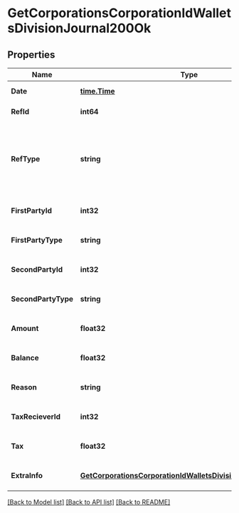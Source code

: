 # GetCorporationsCorporationIdWalletsDivisionJournal200Ok

## Properties
Name | Type | Description | Notes
------------ | ------------- | ------------- | -------------
**Date** | [**time.Time**](time.Time.md) | Date and time of transaction | [default to null]
**RefId** | **int64** | Unique journal reference ID | [default to null]
**RefType** | **string** | Transaction type, different type of transaction will populate different fields in &#x60;extra_info&#x60; Note: If you have an existing XML API application that is using ref_types, you will need to know which string ESI ref_type maps to which integer. You can use the following gist to see string-&gt;int mappings: https://gist.github.com/ccp-zoetrope/c03db66d90c2148724c06171bc52e0ec | [default to null]
**FirstPartyId** | **int32** | first_party_id integer | [optional] [default to null]
**FirstPartyType** | **string** | first_party_type string | [optional] [default to null]
**SecondPartyId** | **int32** | second_party_id integer | [optional] [default to null]
**SecondPartyType** | **string** | second_party_type string | [optional] [default to null]
**Amount** | **float32** | Transaction amount. Positive when value transferred to the first party. Negative otherwise | [optional] [default to null]
**Balance** | **float32** | Wallet balance after transaction occurred | [optional] [default to null]
**Reason** | **string** | reason string | [optional] [default to null]
**TaxRecieverId** | **int32** | the corporation ID receiving any tax paid | [optional] [default to null]
**Tax** | **float32** | Tax amount received for tax related transactions | [optional] [default to null]
**ExtraInfo** | [**GetCorporationsCorporationIdWalletsDivisionJournalExtraInfo**](get_corporations_corporation_id_wallets_division_journal_extra_info.md) |  | [optional] [default to null]

[[Back to Model list]](../README.md#documentation-for-models) [[Back to API list]](../README.md#documentation-for-api-endpoints) [[Back to README]](../README.md)


